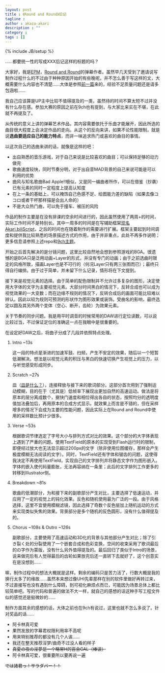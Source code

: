 ```yaml
---
layout: post
title : 《Round and Round》后记
tagline : 
author : akaza-akari
description : ""
category : 
tags : []
---
```

{% include JB/setup %}

……都要统一性的写成XXX后记这样的标题的吗？

<!-- break -->

大家好，我是[EPM](http://space.bilibili.tv/3166)，[Round and Round](http://www.bilibili.tv/video/av410205/)的弹幕作者。虽然早几天受到了邀请说写制作过程什么的不过由于种种原因开始的有些晚呢，并不怎么善于写这样的文，大概需要什么内容也不清楚……大体是参照[前一篇](http://biliscript-syndicate.github.com/news/2013/02/14/kokoro-making-of.html)来的，经验不足质量问题还是请多包涵啦……

我自己应该算是UP主中比较不值得提及的一类，虽然待的时间不算太短不过并没有什么存在感。参加大赛的原因之前在9ch也有提到，与大家比来实在不堪，在此就不再提及了。

从传统的意义上讲的弹幕艺术作品，其内容需要依托于乐曲才能展开，因此所选的曲目很大程度上会决定作品的走向。从这个的反向来讲，如果不论性能限制，就是说**选曲要适应自己的能力特点**，而非一味追求热门或喜欢的曲目的事情。

以这次自己的选曲来讲的话，就像是这样的吧：

* 出自熟悉的音乐游戏，对于自己来说是比较喜欢的曲目；可以保持足够的动力做完
* 歌曲速度较快，同时节奏分明，对于出自音MAD背景的自己来说可能是可以利用的优势
* 曲风与知名歌曲Bad Apple!!极似，又是同一编曲者所作，可以在借鉴（抄袭）已有元素的同时一定程度上提高认知度
* 在上一条的基础上，可以掩饰自己色感不足、绘图能力差的缺陷（如果去像ココロ或者干杯那样描是会出人命的）
* 不是大众热门曲，可以免于撞车、被压的风险

作品的制作主要是在没有排课的空余时间进行的，因此虽然使用了两周+的时间，实际工作时间不是特别长。其中一周多的时间是在写辅助框架[现名Akari.biliScript](https://github.com/akaza-akari/Akari.biliScript)，之后的时间也在随着制作的需要进行扩展。框架主要起到时间调度和提供我比较熟悉的场景描述方式的作用，由于并非重点，此处不再多作说明；更多信息请参照上述repo和[9ch主题](http://9ch.co/t54006,1-1.html)。

开始之后首先解决的是分镜问题，这里比较自然地会想到参照游戏的BGA。很遗憾的是BGA只是泛用动画+Layer的形式，并没有专门的动画；由于之前选曲时限定的风格所致，描画Layer也是不可行的（何况Layer只有两三张图而已）；最终只得自行编排。由于过于简单，并未留下什么记录，情形将在下文提到。

接下来是视觉元素的选择。由于简单的配色限制并不允许过多复杂的图形，决定使用大字体的文字为主要视觉元素。大部分时间黑白的情况下，反转合成也可以成为视觉效果的一大变数；而在边缘不规则的情况下，反转合成后的画面可能比较难以辨认。因此以较为规则可预测的形状作为图形效果或装饰。受曲名的影响，最终选定以圆及其另外两个变体（空心、断开，齿轮）为效果元素。

关于节奏的同步问题。我是用平时调音的时候常用的DAW进行定位读数，可以说比较过当，不过保证定位的准确这一点在我眼中是很重要的。

在设定好DAW之后，将曲子分成了几段并依照特点处理。

1. Intro ~13s

    这一段的特点是渐进的加速军鼓、扫频，产生不安定的效果，随后以一个短暂低潮解决。想法是以视觉元素的积压与黑白的快速切换产生视觉上的压力，以与听觉感受形成同步。

2. Scratch ~27s

    皿（[皿是什么？](http://www.nicovideo.jp/watch/sm15759010)），连接释放与接下来的歌词部分。这部分首次用到了强制运动模糊，目的在于（尤其是）低帧率下展现出更加自然的高速运动。做法是将原本的层分离成数个，据快门速度和相位得出各自的状态，按照均分的透明度值加法叠加后，再用原本的合成方式显示。就效果上而言是不错的，但在采样增多的情况下会成为主要的性能问题，因此实际上在Round and Round中使用的采样数比预计少很多。

3. Verse ~53s

    根据歌词节律选定了字号大小与排列方式对比的效果。这个部分的大字体表现上遇到了严重的问题。使用TextField的原本的实现受到Flash运行时的限制，即便经过放大也无法显示超过200px的文字（除非使用位图缓存，那样会产生极度模糊无法阅读的文字）。同时，TextField还有字体和锯齿的问题，这使得我决定不再使用TextField，实现自己的文字排列并将静态文字作为图形嵌入。字体的嵌入使代码量膨胀，无法再容纳在一条里；此后的文字排列工作更多的转移到Illustrator侧。

4. Breakdown ~81s

    歌曲的低潮部分，为和接下来的副歌部分产生对比，主要选择了低速运动，并应用了一定的视觉上的钝化效果。反色和随机使用最为广泛的一段。由于风格选择，这里不宜使用模糊滤镜，因此选择了奇数个反色层加上随机运动的方式来实现类似失焦的效果。背景部分是多个随机的反色圆形，没有什么值得提及的。

5. Chorus ~108s & Outro ~126s

    副歌部分，主要使用了高速运动和3D化的背景与其他部分产生对比；除了引き裂く处的分裂使用了一个嵌套合成和色彩变换，空间的收束采用了歌词最后的の字作为蒙版，没有什么另外值得提及的。最后回归了类似于Intro的场景，说来做完后有人觉得最后的齿轮如果放完后还一直转下去就好了，这个创意实在是没想到……

嘛，制作过程中的想法大概就是这样。剩余的编码只是苦力活了，行数大概是我的换行太多了的缘故……虽然本来想过像UHI先辈那样在别的软件里做好再转过来，不过直接写也没有遇到什么障碍，到可视化麻烦点而已，可能因为场景总体上都比较简单吧。写的代码和普遍的做法不大一样，就自己的感想的话这种手写工程文件似的感觉还是挺微妙的……

制作方面其余的感想的话，大体之前也在9ch有说过，这里也就不怎么多说了。针对奖品的话……

* 阿卡林真可爱
* 果然发放的字幕君权限利用率不高呢
* 用来特别推荐的都没有几个人诶……
* 我还在整天推荐淫梦/曲奇不过没人看的样子
* <strike>真夏の夜の淫夢是一个略带H的百合GAL（棒读）</strike>
* 阿卡林真可爱，很重要所以要再说一遍

<strike>では諸君っ！サラダバー！！</strike>
